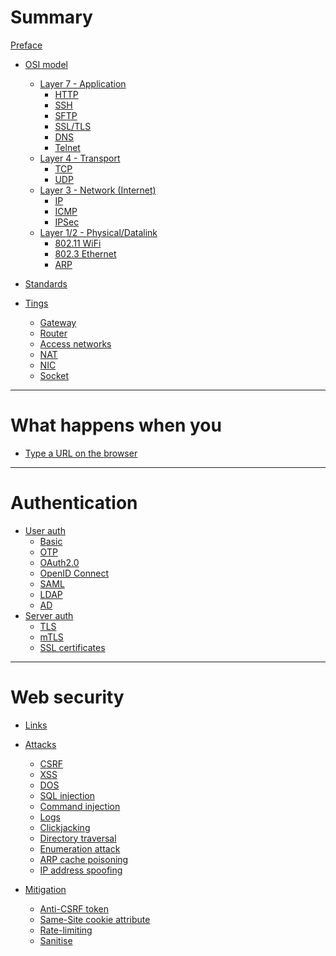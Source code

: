 # Summary

[Preface](./preface.md)

- [OSI model](./osi-model.md)
    - [Layer 7 - Application](./layer-7.md)
        - [HTTP](./http.md) 
        - [SSH](./ssh.md)
        - [SFTP]()
        - [SSL/TLS](./ssl.md)
        - [DNS](./dns.md)
        - [Telnet](./telnet.md)
    - [Layer 4 - Transport]()
        - [TCP]()
        - [UDP](./udp.md)
    - [Layer 3 - Network (Internet)]()
        - [IP]()
        - [ICMP](./icmp.md)
        - [IPSec](./ipsec.md)
    - [Layer 1/2 - Physical/Datalink](./layer-1.md)
        - [802.11 WiFi]()
        - [802.3 Ethernet]()
        - [ARP](./arp.md)

- [Standards](./standards.md)

- [Tings]()
    - [Gateway]()
    - [Router]()
    - [Access networks](./access-networks.md)
    - [NAT]()
    - [NIC]()
    - [Socket](./socket.md)

---

# What happens when you

- [Type a URL on the browser](./what-happens.md)

---

# Authentication

- [User auth]()
    - [Basic]()
    - [OTP]()
    - [OAuth2.0](./oauth2-0.md)
    - [OpenID Connect]()
    - [SAML]()
    - [LDAP]()
    - [AD]()
- [Server auth]()
    - [TLS]()
    - [mTLS]()
    - [SSL certificates]()

---

# Web security

- [Links](./links.md)

- [Attacks]()
    - [CSRF](./csrf.md)
    - [XSS]()
    - [DOS]()
    - [SQL injection]()
    - [Command injection]()
    - [Logs]()
    - [Clickjacking]()
    - [Directory traversal]()
    - [Enumeration attack]()
    - [ARP cache poisoning](./arp-cache-poisoning.md)
    - [IP address spoofing](./ip-address-spoofing.md)
- [Mitigation](./mitigation.md)
    - [Anti-CSRF token](./mitigation/anti-csrf-token.md)
    - [Same-Site cookie attribute](./mitigation/same-site-cookie-attribute.md)
    - [Rate-limiting]()
    - [Sanitise]()
